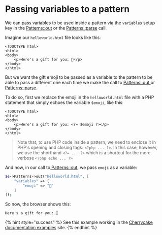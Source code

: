 # Passing variables to a pattern

We can pass variables to be used inside a pattern via the `variables` setup key in the [Patterns::out](../../reference/core-modules/patterns/methods.md#out) or the [Patterns::parse](../../reference/core-modules/patterns/methods.md#parse) call.

Imagine our `helloworld.html` file looks like this:

```markup
<!DOCTYPE html>
<html>
<body>
    <p>Here's a gift for you: 🧁</p>
</body>
</html>
```

But we want the gift emoji to be passed as a variable to the pattern to be able to pass a different one each time we make the call to [Patterns::out ](../../reference/core-modules/patterns/methods.md#out)or [Patterns::parse](../../reference/core-modules/patterns/methods.md#parse).

To do so, first we replace the emoji in the `helloworld.html` file with a PHP statement that simply echoes the variable `$emoji`, like this:

```markup
<!DOCTYPE html>
<html>
<body>
    <p>Here's a gift for you: <?= $emoji ?></p>
</body>
</html>
```

> Note that, to use PHP code inside a pattern, we need to enclose it in PHP's opening and closing tags: `<?php ... ?>`. In this case, however, we use the shorthand `<?= ... ?>` which is a shortcut for the more verbose `<?php echo ... ?>`

And now, in our call to[ Patterns::out](../../reference/core-modules/patterns/methods.md#out), we pass `emoji` as a variable:

```php
$e->Patterns->out("helloworld.html", [
    "variables" => [
        "emoji" => "🧸"
    ]
]);
```

So now, the browser shows this:

```markup
Here's a gift for you: 🧸
```

{% hint style="success" %}
See this example working in the [Cherrycake documentation examples](https://documentation-examples.cherrycake.io/example/patternsGuidePassingVariables) site.
{% endhint %}

